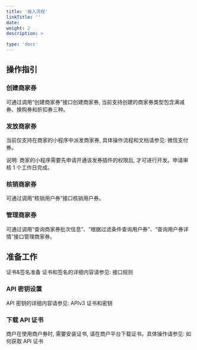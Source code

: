 ```yaml
---
title: '接入流程'
linkTitle: ''
date:
weight: 2
description: >

type: 'docs'
---
```


## 操作指引

### 创建商家券

可通过调用“创建商家券”接口创建商家券, 当前支持创建的商家券类型包含满减券、换购券和折扣券三种。

### 发放商家券

当前仅支持在商家的小程序中派发商家券, 具体操作流程和文档请参见: 微信支付券。

说明: 商家的小程序需要先申请开通该发券插件的权限后, 才可进行开发。申请审核 1 个工作日完成。

### 核销商家券

可通过调用“核销用户券”接口核销用户券。

### 管理商家券

可通过调用“查询商家券批次信息”、“根据过滤条件查询用户券”、“查询用户券详情”接口管理商家券。

## 准备工作

证书&签名准备
证书和签名的详细内容请参见: 接口规则

### API 密钥设置

API 密钥的详细内容请参见: APIv3 证书和密钥

### 下载 API 证书

商户在使用商户券时, 需要安装证书, 请在商户平台下载证书。具体操作请参见: 如何获取 API 证书
